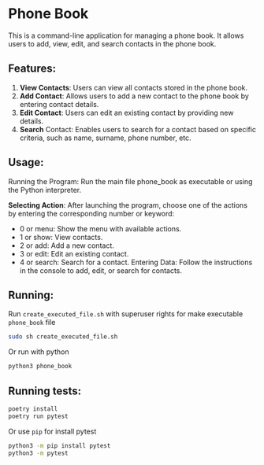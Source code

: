 # Phone Book
This is a command-line application for managing a phone book.
It allows users to add, view, edit, and search contacts in the phone book.

## Features:
1. **View Contacts**: Users can view all contacts stored in the phone book.
2. **Add Contact**: Allows users to add a new contact to the phone book by entering contact details.
3. **Edit Contact**: Users can edit an existing contact by providing new details.
4. **Search** Contact: Enables users to search for a contact based on specific 
criteria, such as name, surname, phone number, etc.

## Usage:
Running the Program: Run the main file phone_book as executable or using the Python interpreter.

**Selecting Action**: After launching the program, choose one of the actions by entering 
the corresponding number or keyword:

- 0 or menu: Show the menu with available actions.
- 1 or show: View contacts.
- 2 or add: Add a new contact.
- 3 or edit: Edit an existing contact.
- 4 or search: Search for a contact.
Entering Data: Follow the instructions in the console to add, edit, or search for contacts.

## Running:
Run `create_executed_file.sh` with superuser rights for make executable `phone_book` file

```bash
sudo sh create_executed_file.sh
```

Or run with python

```bash
python3 phone_book
```

## Running tests:
```bash
poetry install
poetry run pytest
```

Or use `pip` for install pytest
```bash
python3 -m pip install pytest
python3 -m pytest
```
